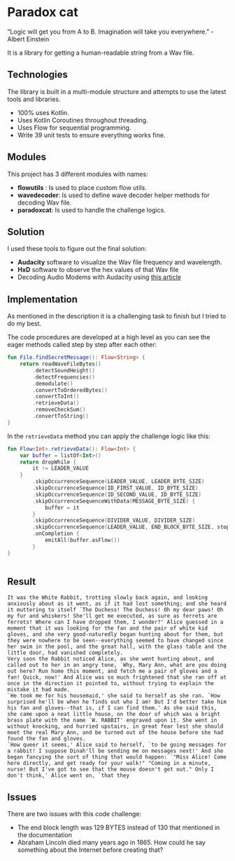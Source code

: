 # Paradox cat
”Logic will get you from A to B. Imagination will take you everywhere.” - Albert Einstein

It is a library for getting a human-readable string from a Wav file.
 
 
## Technologies
 
The library is built in a multi-module structure and attempts to use the latest tools and libraries.
 
* 100% uses Kotlin.
* Uses Kotlin Coroutines throughout threading.
* Uses Flow for sequential programming.
* Write 39 unit tests to ensure everything works fine.
 
## Modules
 
This project has 3 different modules with names:
 
* **flowutils** : Is used to place custom flow utils. 
* **wavedecoder**: Is used to define wave decoder helper methods for decoding Wav file.
* **paradoxcat**: Is used to handle the challenge logics.

## Solution
  
I used these tools to figure out the final solution:
 
* **Audacity** software to visualize the Wav file frequency and wavelength.
* **HxD** software to observe the hex values of that Wav file
* Decoding Audio Modems with Audacity using [this article](https://medium.com/poka-techblog/back-to-basics-decoding-audio-modems-with-audacity-c94faa8362a0)
 
 
## Implementation

As mentioned in the description it is a challenging task to finish but I tried to do my best.

The code procedures are developed at a high level as you can see the eager methods called step by step after each other:
 
```kotlin
fun File.findSecretMessage(): Flow<String> {
    return readWaveFileBytes()
        .detectSoundHeight()
        .detectFrequencies()
        .demodulate()
        .convertToOrderedBytes()
        .convertToInt()
        .retrieveData()
        .removeCheckSum()
        .convertToString()
}
```
 
In the `retrieveData` method you can apply the challenge logic like this:
 
```kotlin
fun Flow<Int>.retrieveData(): Flow<Int> {
    var buffer = listOf<Int>()
    return dropWhile {
        it != LEADER_VALUE
    }
        .skipOccurrenceSequence(LEADER_VALUE, LEADER_BYTE_SIZE)
        .skipOccurrenceSequence(ID_FIRST_VALUE, ID_BYTE_SIZE)
        .skipOccurrenceSequence(ID_SECOND_VALUE, ID_BYTE_SIZE)
        .skipOccurrenceSequenceWithData(MESSAGE_BYTE_SIZE) {
            buffer = it
        }
        .skipOccurrenceSequence(DIVIDER_VALUE, DIVIDER_SIZE)
        .skipOccurrenceSequence(LEADER_VALUE, END_BLOCK_BYTE_SIZE, stopOnFind = true)
        .onCompletion {
            emitAll(buffer.asFlow())
        }
}
 
```
 
## Result
 
```
It was the White Rabbit, trotting slowly back again, and looking anxiously about as it went, as if it had lost something; and she heard it muttering to itself `The Duchess! The Duchess! Oh my dear paws! Oh my fur and whiskers! She'll get me executed, as sure as ferrets are ferrets! Where can I have dropped them, I wonder?' Alice guessed in a moment that it was looking for the fan and the pair of white kid gloves, and she very good-naturedly began hunting about for them, but they were nowhere to be seen--everything seemed to have changed since her swim in the pool, and the great hall, with the glass table and the little door, had vanished completely.
Very soon the Rabbit noticed Alice, as she went hunting about, and called out to her in an angry tone, `Why, Mary Ann, what are you doing out here? Run home this moment, and fetch me a pair of gloves and a fan! Quick, now!' And Alice was so much frightened that she ran off at once in the direction it pointed to, without trying to explain the mistake it had made.
`He took me for his housemaid,' she said to herself as she ran. `How surprised he'll be when he finds out who I am! But I'd better take him his fan and gloves--that is, if I can find them.' As she said this, she came upon a neat little house, on the door of which was a bright brass plate with the name `W. RABBIT' engraved upon it. She went in without knocking, and hurried upstairs, in great fear lest she should meet the real Mary Ann, and be turned out of the house before she had found the fan and gloves.
`How queer it seems,' Alice said to herself, `to be going messages for a rabbit! I suppose Dinah'll be sending me on messages next!' And she began fancying the sort of thing that would happen: `"Miss Alice! Come here directly, and get ready for your walk!" "Coming in a minute, nurse! But I've got to see that the mouse doesn't get out." Only I don't think,' Alice went on, `that they
```
 
## Issues
 
There are two issues with this code challenge:
 
* The end block length was 129 BYTES instead of 130 that mentioned in the documentation
* Abraham Lincoln died many years ago in 1865. How could he say something about the Internet before creating that? 
